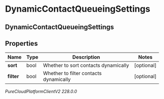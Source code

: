 # DynamicContactQueueingSettings

## DynamicContactQueueingSettings

## Properties

|Name | Type | Description | Notes|
|------------ | ------------- | ------------- | -------------|
| **sort** | bool | Whether to sort contacts dynamically | [optional] |
| **filter** | bool | Whether to filter contacts dynamically | [optional] |



_PureCloudPlatformClientV2 228.0.0_

